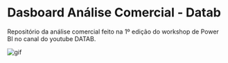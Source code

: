 # Dasboard Análise Comercial - Datab
Repositório da análise comercial feito na 1º edição do workshop de Power BI no canal do youtube DATAB.

![gif](https://github.com/anacarolinatvres/datab-1ed-workshop/blob/master/gif/datab.gif)
